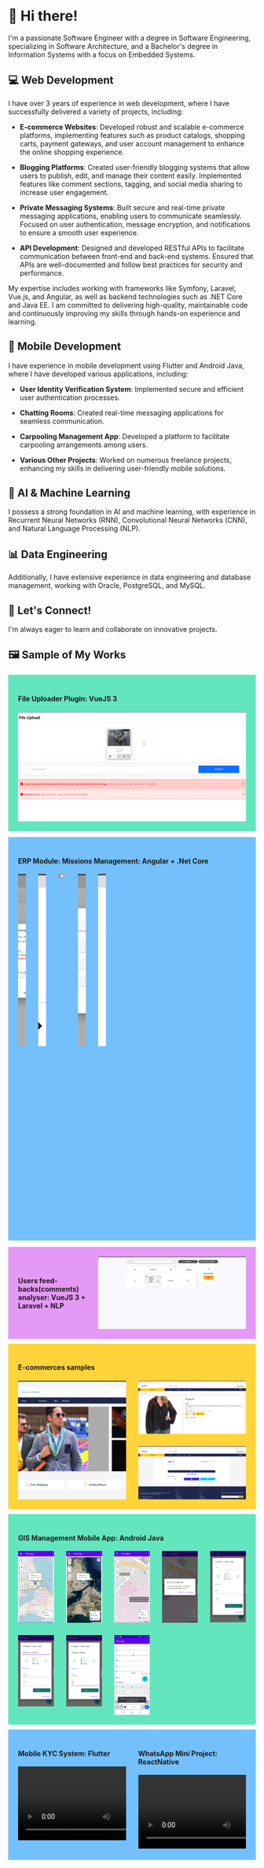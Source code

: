 # 👋 Hi there!

I'm a passionate Software Engineer with a degree in Software Engineering, specializing in Software Architecture, and a Bachelor's degree in Information Systems with a focus on Embedded Systems.

## 💻 Web Development
I have over 3 years of experience in web development, where I have successfully delivered a variety of projects, including:

- **E-commerce Websites**: Developed robust and scalable e-commerce platforms, implementing features such as product catalogs, shopping carts, payment gateways, and user account management to enhance the online shopping experience.
  
- **Blogging Platforms**: Created user-friendly blogging systems that allow users to publish, edit, and manage their content easily. Implemented features like comment sections, tagging, and social media sharing to increase user engagement.

- **Private Messaging Systems**: Built secure and real-time private messaging applications, enabling users to communicate seamlessly. Focused on user authentication, message encryption, and notifications to ensure a smooth user experience.

- **API Development**: Designed and developed RESTful APIs to facilitate communication between front-end and back-end systems. Ensured that APIs are well-documented and follow best practices for security and performance.

My expertise includes working with frameworks like Symfony, Laravel, Vue.js, and Angular, as well as backend technologies such as .NET Core and Java EE. I am committed to delivering high-quality, maintainable code and continuously improving my skills through hands-on experience and learning.

## 📱 Mobile Development
I have experience in mobile development using Flutter and Android Java, where I have developed various applications, including:

- **User Identity Verification System**: Implemented secure and efficient user authentication processes.
  
- **Chatting Rooms**: Created real-time messaging applications for seamless communication.
  
- **Carpooling Management App**: Developed a platform to facilitate carpooling arrangements among users.
  
- **Various Other Projects**: Worked on numerous freelance projects, enhancing my skills in delivering user-friendly mobile solutions.

## 🤖 AI & Machine Learning
I possess a strong foundation in AI and machine learning, with experience in Recurrent Neural Networks (RNN), Convolutional Neural Networks (CNN), and Natural Language Processing (NLP).

## 📊 Data Engineering
Additionally, I have extensive experience in data engineering and database management, working with Oracle, PostgreSQL, and MySQL.

## 🌟 Let's Connect!
I'm always eager to learn and collaborate on innovative projects.

## 🖼️ Sample of My Works
<div>
    <div style="background-color: #63e6be; margin-top: 20px; margin-bottom: 12.5px; padding: 20px;">
        <h4>File Uploader Plugin: VueJS 3</h4>
        <div style="display: grid; gap: 25px; grid-template-columns: 1fr; grid-template-rows: 1fr;">
            <img src="Screenshot from 2024-12-06 18-39-04.png" alt="File Uploader Plugin Screenshot" style="height: 100%; width: 100%; object-fit: cover; object-position: center;">
        </div>
    </div>
    <div style="background-color: #74c0fc; margin-top: 10px; margin-bottom: 12.5px; padding: 20px;">
        <h4>ERP Module: Missions Management: Angular + .Net Core</h4>
        <div style="display: grid; gap: 25px; grid-template-columns: repeat(12, 1fr); grid-template-rows: repeat(2, 1fr);">
<!--             <div style="grid-column: 1 / span 2; grid-row: 1; border-radius: 20px;"> -->
                <img src="Screenshot from 2024-12-06 19-24-42.png" alt="ERP Module Screenshot 1" style="height: 350px; width: 400px; object-fit: cover; object-position: center;">
<!--             </div> -->
<!--             <div style="grid-column: 3 / span 6; grid-row: 1; border-radius: 20px;"> -->
                <img src="Screenshot from 2024-12-06 19-24-51.png" alt="ERP Module Screenshot 2" style="height: 350px; width: 400px; object-fit: cover; object-position: center;">
<!--             </div> -->
<!--             <div style="grid-column: 9 / span 4; grid-row: 1 / span 2; border-radius: 20px;"> -->
                <img src="Screenshot from 2024-12-06 19-25-11.png" alt="ERP Module Screenshot 3" style="height: 350; width: 400px; object-fit: cover; object-position: center;">
<!--             </div> -->
<!--             <div style="grid-column: 1 / span 6; grid-row: 2; border-radius: 20px;"> -->
                <img src="Screenshot from 2024-12-06 19-25-21.png" alt="ERP Module Screenshot 4" style="height: 350px; width: 400px; object-fit: cover; object-position: center;">
<!--             </div> -->
<!--             <div style="grid-column: 7 / span 2; grid-row: 2; border-radius: 20px;"> -->
                <img src="Screenshot from 2024-12-06 19-25-41.png" alt="ERP Module Screenshot 5" style="height: 350px; width: 400px; object-fit: cover; object-position: center;">
<!--             </div> -->
        </div>
    </div>
    <div style="background-color: #e599f7; margin-top: 10px; margin-bottom: 10px; display: grid; gap: 25px; grid-template-columns: repeat(12, 1fr); grid-template-rows: 1fr; padding: 20px;">
        <div style="grid-column: 1 / span 4; display: flex; align-items: center;">
            <h4>Users feed-backs(comments) analyser: VueJS 3 + Laravel + NLP</h4>
        </div>
        <div style="grid-column: 5 / span 8; border-radius: 20px;">
            <img src="Screenshot from 2024-12-06 19-30-34.png" alt="Users Feedback Analyzer Screenshot" style="height: 100%; width: 100%; object-fit: cover; object-position: center;">
        </div>
    </div>
    <div style="background-color: #ffd43b; margin-top: 10px; margin-bottom: 10px; padding: 20px;">
        <h4>E-commerces samples</h4>
        <div style="display: grid; gap: 25px; grid-template-columns: repeat(12, 1fr); grid-template-rows: repeat(2, 1fr);">
            <div style="grid-column: 1 / span 6; grid-row: 1 / span 2; border-radius: 20px;">
                <img src="Screenshot from 2024-12-06 19-30-57.png" alt="E-commerce Sample Screenshot 1" style="height: 100%; width: 100%; object-fit: cover; object-position: center;">
            </div>
            <div style="grid-column: 7 / span 6; grid-row: 1; border-radius: 20px;">
                <img src="Screenshot from 2024-12-06 19-31-54.png" alt="E-commerce Sample Screenshot 2" style="height: 100%; width: 100%; object-fit: cover; object-position: center;">
            </div>
            <div style="grid-column: 7 / span 6; grid-row: 2; border-radius: 20px;">
                <img src="Screenshot from 2024-12-06 19-32-23.png" alt="E-commerce Sample Screenshot 3" style="height: 100%; width: 100%; object-fit: cover; object-position: center;">
            </div>
        </div>
    </div>
    <div style="background-color: #63e6be; margin-top: 10px; margin-bottom: 10px; padding: 20px;">
        <h4>GIS Management Mobile App: Android Java</h4>
        <div style="display: grid; gap: 25px; grid-template-columns: repeat(5, 1fr); grid-template-rows: auto;">
            <img src="Screenshot_20241206-154233.png" alt="GIS Management App Screenshot 1">
            <img src="Screenshot_20241206-154251.png" alt="GIS Management App Screenshot 2">
            <img src="Screenshot_20241206-154435.png" alt="GIS Management App Screenshot 3">
            <img src="Screenshot_20241206-154518.png" alt="GIS Management App Screenshot 4">
            <img src="Screenshot_20241206-154533.png" alt="GIS Management App Screenshot 5">
            <img src="Screenshot_20241206-154943.png" alt="GIS Management App Screenshot 6">
            <img src="Screenshot_20241206-155015.png" alt="GIS Management App Screenshot 7">
            <img src="Screenshot_20241206-155053.png" alt="GIS Management App Screenshot 8">
        </div>
    </div>
    <div style="background-color: #74c0fc; margin-top: 10px; margin-bottom: 10px; padding: 20px; display: grid; gap: 25px; grid-template-columns: repeat(2, 1fr); grid-template-rows: 1fr;">
        <div style="width: 100%; height: 100%; overflow: hidden;">
            <h4>Mobile KYC System: Flutter</h4>
            <video controls>
                <source src="Demo.mp4" type="video/mp4">
                Your browser does not support the video tag.
            </video>
        </div>
        <div style="width: 100%; height: 100%; overflow: hidden;">
            <h4>WhatsApp Mini Project: ReactNative</h4>
            <video controls>
                <source src="Demo.webm" type="video/webm">
                Your browser does not support the video tag.
            </video>
        </div>
    </div>
</div>

